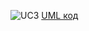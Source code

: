 ![UC3](https://www.planttext.com/api/plantuml/img/fLNBJjjG4DtVhxYYsn8CbQegF4H5k-YYKZULkgjCS08gZIjZDXKB26gwGOs4K91GQKlv0JSuu01nVc7cZtfcRbBnCDbq5T_hCpDdpfnn5ZTYFuetFwxRpOqWUbwfBAtwzTfQlMRMWsfiLmD_9OZCN3MinxOIheVHlETvTcFjSp0__MnXRddXZL_vuDU2yjpKye9z7GBjns5a7WXvAY6lNZZqswN99-DmT4m9NL274eUdxvHJIbtUfeIRtEQMfKjSNLEN-jp0vJQtgLCQc_EKlmAuGttA49mLP6vGpjkFBPrGnZiuTL4W6P_qfuPsAULTW7DG7YK-TYVgMLJiqc08x82z_FRTgpjTZ2_s2y0B5BhYFOKtXgNsaIk5ObUQjy-jAHf0ZnIWZfPDwNpqwhvmhV55zrMkA_u6-VhSjb0mumPOk4aSAeS7CzYNxzvxNbaqJQZ73HN3YWeWDH29z2dXWuTPQ8xfiaYg4-43Yv1SHWGQ0zxLewK_QfhCgXRGbx-KnhgHVgWRP4nk6iZOL9sSdtgkDHFKLqRhOBRk6sRBw2QPSe6PfDq4ucSZtZZA1AJgW2v1VG8Mod4Zr2KeAt3sX8jJJ-PAhI_QMmcXCnayxqbAFhHgmfkRSZWhnFOTLWnohaZHhZsSGu4bh5fNFSKjuPr0tNo8lsahtfMtFSIVKJvhwc4Ss6YjjXhRHxvVhVh-xGb4mOeexvGw1vyCgN9d4YUqP12PR-tWbYdVsSfx1E-qe1UWc0rTWa-9h3zaAFB9l_vaMgcRbFHqZG5fpKIIy8vCgt2nu9w9qd-rFtsx_GANmMRX9sDS-ce88FneHaZnWCKouDioD77gr70VHkpERpgbKqj7C5pJulQwHCqIdU19fKAVUweY1cc0oYHmSiQRyPJOgE0Y3lZJCEOl)
[UML код](https://www.planttext.com/?text=fLHDRn9H5Ds_N_4IjnQ7cXY3bDHK5ovCt9YuCrCOFY8oPfXk30iOKdH1RD8qc1XhhVo1APrfX--_SDy_yjptO445D777uzrxtZdddZlxTT_s_AFtLNbKTxod-Vn1sQwLAhMIg3f5NvOTk-1u8bjqQxxCkrNNsxCiIzOh7vszzEDSzZ3toiw_iqjE9llWC2TVkgYsVTSJ6reUSSkBPwRwzS7EmsrrT4uXtTA0GbDFfvHGXF_65DEKfkf4qeXcDE6Z2YXKJTMZGMehPbzzGc4B_GcQamNoTy145AicxWAQgUPzIPUKg1PECHu8juDUwDQO8jL6yGoKby3VLlb9TIOXASJJOqq0jn8lpwJwZFjZ9a13_InaInokS4SJrTF_9IfGNIuTGMYa8GQg9saEoYqSncZGncod-nE4Ra5rhBgQLl3l_lu5-LIB6gilS7aAPimAdDlexK33L_tGHWJv_CrRoygmzUn28C4YbYmHjERig_uLghFDB3H66XZdPd1iUCJsQ1fprJPsmrVELYArO8H17QUsXfP-wD3mR3awGqXJ7UsJYTtGI1DEhR3S6j7uCrSDeHTEPDPaZkM6T0Fq1MyS9Q1v1bEClCrsSXI2HNfn2pcuWBRUcbaz4JNNTwHNAPLzUS-sYqNRNXNfEGKMPyZSc4317Jq7euKHMCdADZH4viv-ICwy2OywOUvto716O-tTZAxP_n4hDWYO2yBEUvdwByRfLSPhl8VvxWSX37pHHI6c99QLl0_WoPky66ra19Yl2XBrY_hKvwM-e0vFPfAYJeekpOpWU4jrjN0e5AXAk75drzgrDB7bW_iuu8ihn6y0)
